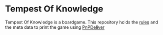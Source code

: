 # Tempest Of Knowledge

Tempest Of Knowledge is a boardgame. This repository holds the [rules](https://github.com/court-jus/tok/tree/master/rules) and the meta data to print the game using [PnPDeliver](http://court-jus.github.io/PnPDeliver/#/advanced?load=https:%2F%2Fraw.githubusercontent.com%2Fcourt-jus%2Ftok%2Fmaster%2Fcomponents%2Fcards.json)
